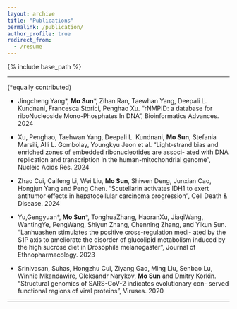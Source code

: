 ```yaml
---
layout: archive
title: "Publications"
permalink: /publication/
author_profile: true
redirect_from:
  - /resume
---
```


{% include base_path %}

---
(*equally contributed)
* Jingcheng Yang*, **Mo Sun***, Zihan Ran, Taewhan Yang, Deepali L. Kundnani, Francesca Storici, Penghao Xu. “rNMPID: a database for riboNucleoside Mono-Phosphates In DNA”, Bioinformatics Advances. 2024
  
* Xu, Penghao, Taehwan Yang, Deepali L. Kundnani, **Mo Sun**, Stefania Marsili, Alli L. Gombolay, Youngkyu Jeon et al. “Light-strand bias and enriched zones of embedded ribonucleotides are associ- ated with DNA replication and transcription in the human-mitochondrial genome”, Nucleic Acids Res. 2024

* Zhao Cui, Caifeng Li, Wei Liu, **Mo Sun**, Shiwen Deng, Junxian Cao, Hongjun Yang and Peng Chen. “Scutellarin activates IDH1 to exert antitumor effects in hepatocellular carcinoma progression”, Cell Death & Disease. 2024

* Yu,Gengyuan*, **Mo Sun***, TonghuaZhang, HaoranXu, JiaqiWang, WantingYe, PengWang, Shiyun Zhang, Chenning Zhang, and Yikun Sun. “Lanhuashen stimulates the positive cross-regulation medi- ated by the S1P axis to ameliorate the disorder of glucolipid metabolism induced by the high sucrose diet in Drosophila melanogaster”, Journal of Ethnopharmacology. 2023

* Srinivasan, Suhas, Hongzhu Cui, Ziyang Gao, Ming Liu, Senbao Lu, Winnie Mkandawire, Oleksandr Narykov, **Mo Sun** and Dmitry Korkin. “Structural genomics of SARS-CoV-2 indicates evolutionary con- served functional regions of viral proteins”, Viruses. 2020

---
  

